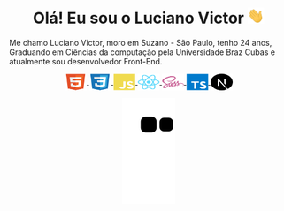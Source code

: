 <h1 align="center"> Olá! Eu sou o Luciano Victor <img src="https://raw.githubusercontent.com/ABSphreak/ABSphreak/master/gifs/Hi.gif" width="30px"> </h1> 

Me chamo Luciano Victor, moro em Suzano - São Paulo, tenho 24 anos, Graduando em Ciências da computação pela Universidade Braz Cubas e atualmente sou desenvolvedor Front-End. 


 <div align="center">
  <a href="https://github.com/lucianovictor">
<!--   <img height="165em" src="https://github-readme-stats.vercel.app/api?username=lucianovictor&show_icons=true&theme=rose_pine&include_all_commits=true&count_private=true"/> -->
  <div align="center">
  <img align="center" alt="lucianovictor-HTML" height="30" width="40" src="https://raw.githubusercontent.com/devicons/devicon/master/icons/html5/html5-original.svg">
  <img align="center" alt="lucianovictor-CSS" height="30" width="40" src="https://raw.githubusercontent.com/devicons/devicon/master/icons/css3/css3-original.svg">
  <img align="center" alt="lucianovictor-JavaScript" height="30" width="40" src="https://raw.githubusercontent.com/devicons/devicon/master/icons/javascript/javascript-plain.svg">
  <img align="center" alt="lucianovictor-React" height="30" width="40" src="https://raw.githubusercontent.com/devicons/devicon/master/icons/react/react-original.svg">
  <img align="center" alt="lucianovictor-Sass" height="30" width="40" src="https://raw.githubusercontent.com/devicons/devicon/master/icons/sass/sass-original.svg">
  <img align="center" alt="lucianovictor-TypeScript" height="30" width="40" src="https://raw.githubusercontent.com/devicons/devicon/master/icons/typescript/typescript-plain.svg">
  <img align="center" alt="lucianovictor-Next" height="30" width="40" src="https://raw.githubusercontent.com/devicons/devicon/master/icons/nextjs/nextjs-original.svg">
</div>

![Snake animation](https://github.com/lucianovictor/lucianovictor/blob/output/github-contribution-grid-snake.svg)


